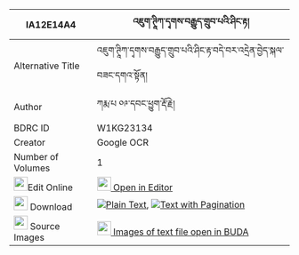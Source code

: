 |IA12E14A4|འཇུག་ཊཱིཀ་དྭགས་བརྒྱུད་གྲུབ་པའི་ཤིང་རྟ། 
| --- | --- 
|Alternative Title |འཇུག་ཊཱིཀ་དྭགས་བརྒྱུད་གྲུབ་པའི་ཤིང་རྟ་བདེ་བར་འདྲེན་བྱེད་སྐལ་བཟང་དགའ་སྟོན།
|Author| ཀརྨ་པ ༠༩་དབང་ཕྱུག་རྡོ་རྗེ།
|BDRC ID | W1KG23134
|Creator | Google OCR
|Number of Volumes| 1
|<img width="25" src="https://img.icons8.com/color/25/000000/edit-property.png">Edit Online| [<img width="25" src="https://avatars.githubusercontent.com/u/45091458?s=200&v=4"> Open in Editor](http://editor.openpecha.org/IA12E14A4)
|<img width="25" src="https://img.icons8.com/fluent/48/000000/download-2.png"/>  Download | [![](https://img.icons8.com/color/20/000000/txt.png)Plain Text](https://github.com/Openpecha/IA12E14A4/releases/download/v1/juk_tika(?)_dak_gyu_drubpa_i_s_plain_IA12E14A4.zip), [![](https://img.icons8.com/color/20/000000/txt.png)Text with Pagination](https://github.com/Openpecha/IA12E14A4/releases/download/v1/juk_tika(?)_dak_gyu_drubpa_i_s_pages_IA12E14A4.zip)
|<img width="25" src="https://img.icons8.com/plasticine/100/000000/pictures-folder.png"/>  Source Images | [<img width="25" src="https://library.bdrc.io/icons/BUDA-small.svg"> Images of text file open in BUDA](https://library.bdrc.io/show/bdr:W1KG23134)
